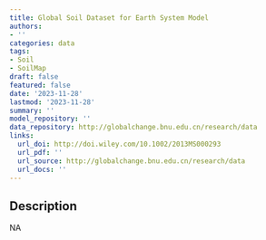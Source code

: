```yaml
---
title: Global Soil Dataset for Earth System Model
authors:
- ''
categories: data
tags:
- Soil
- SoilMap
draft: false
featured: false
date: '2023-11-28'
lastmod: '2023-11-28'
summary: ''
model_repository: ''
data_repository: http://globalchange.bnu.edu.cn/research/data
links:
  url_doi: http://doi.wiley.com/10.1002/2013MS000293
  url_pdf: ''
  url_source: http://globalchange.bnu.edu.cn/research/data
  url_docs: ''
---
```


## Description

NA

